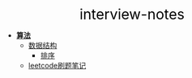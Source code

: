 <center><a href="#" target="_blank" style="font-size:28px;text-decoration:none;color:#000000;">interview-notes</a></center>

* [**算法**](algorithm/)
  * [数据结构](algorithm/datastructure/)
    * [排序](algorithm/datastructure/排序/)
  * [leetcode刷题笔记](algorithm/leetcode/)

